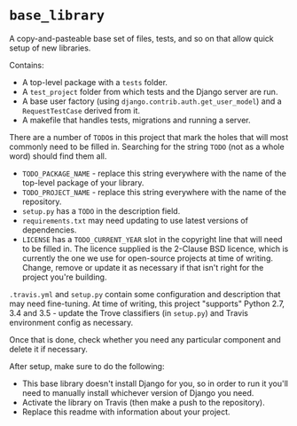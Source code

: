 # `base_library`

A copy-and-pasteable base set of files, tests, and so on that allow quick setup of new libraries.

Contains:
- A top-level package with a `tests` folder.
- A `test_project` folder from which tests and the Django server are run.
- A base user factory (using `django.contrib.auth.get_user_model`) and a `RequestTestCase` derived from it.
- A makefile that handles tests, migrations and running a server.

There are a number of `TODO`s in this project that mark the holes that will most commonly need to be filled in.  Searching for the string `TODO` (not as a whole word) should find them all.
- `TODO_PACKAGE_NAME` - replace this string everywhere with the name of the top-level package of your library.
- `TODO_PROJECT_NAME` - replace this string everywhere with the name of the repository.
- `setup.py` has a `TODO` in the description field.
- `requirements.txt` may need updating to use latest versions of dependencies.
- `LICENSE` has a `TODO_CURRENT_YEAR` slot in the copyright line that will need to be filled in. The licence supplied is the 2-Clause BSD licence, which is currently the one we use for open-source projects at time of writing.  Change, remove or update it as necessary if that isn't right for the project you're building.

`.travis.yml` and `setup.py` contain some configuration and description that may need fine-tuning.  At time of writing, this project "supports" Python 2.7, 3.4 and 3.5 - update the Trove classifiers (in `setup.py`) and Travis environment config as necessary.

Once that is done, check whether you need any particular component and delete it if necessary.

After setup, make sure to do the following:
- This base library doesn't install Django for you, so in order to run it you'll need to manually install whichever version of Django you need.
- Activate the library on Travis (then make a push to the repository).
- Replace this readme with information about your project.

